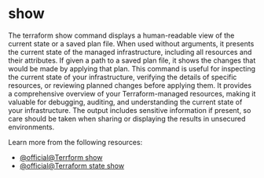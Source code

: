 # show

The terraform show command displays a human-readable view of the current state or a saved plan file. When used without arguments, it presents the current state of the managed infrastructure, including all resources and their attributes. If given a path to a saved plan file, it shows the changes that would be made by applying that plan. This command is useful for inspecting the current state of your infrastructure, verifying the details of specific resources, or reviewing planned changes before applying them. It provides a comprehensive overview of your Terraform-managed resources, making it valuable for debugging, auditing, and understanding the current state of your infrastructure. The output includes sensitive information if present, so care should be taken when sharing or displaying the results in unsecured environments.

Learn more from the following resources:

- [@official@Terrform show](https://developer.hashicorp.com/terraform/cli/commands/show)
- [@official@Terraform state show](https://developer.hashicorp.com/terraform/cli/commands/state/show)